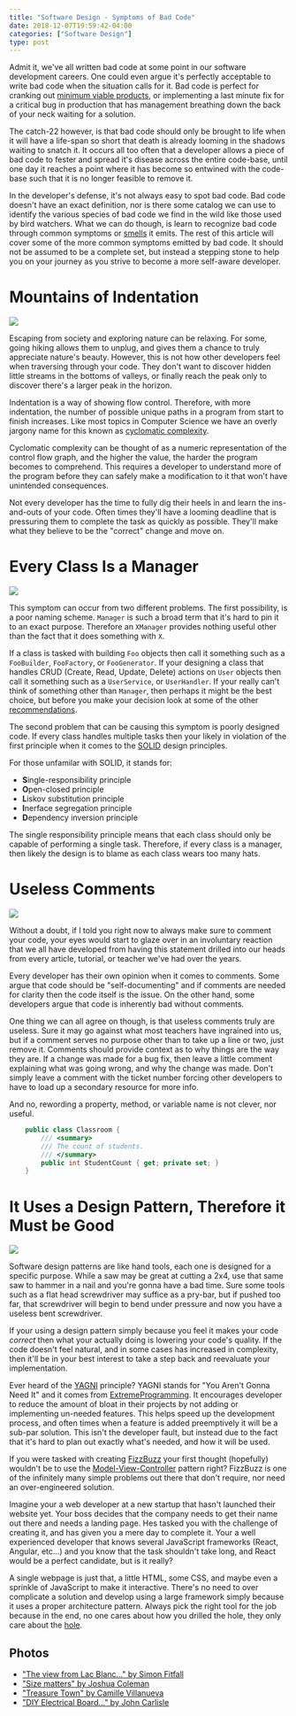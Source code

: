 ```yaml
---
title: "Software Design - Symptoms of Bad Code"
date: 2018-12-07T19:59:42-04:00
categories: ["Software Design"]
type: post
---
```


Admit it, we've all written bad code at some point in our software development careers. One could even argue it's perfectly acceptable to write bad code when the situation calls for it. Bad code is perfect for cranking out [minimum viable products](https://effectivesoftwaredesign.com/2014/11/02/the-minimum-viable-product-and-incremental-software-development/), or implementing a last minute fix for a critical bug in production that has management breathing down the back of your neck waiting for a solution.

The catch-22 however, is that bad code should only be brought to life when it will have a life-span so short that death is already looming in the shadows waiting to snatch it. It occurs all too often that a developer allows a piece of bad code to fester and spread it's disease across the entire code-base, until one day it reaches a point where it has become so entwined with the code-base such that it is no longer feasible to remove it.

In the developer's defense, it's not always easy to spot bad code. Bad code doesn't have an exact definition, nor is there some catalog we can use to identify the various species of bad code we find in the wild like those used by bird watchers. What we can do though, is learn to recognize bad code through common symptoms or [smells](https://martinfowler.com/bliki/CodeSmell.html) it emits. The rest of this article will cover some of the more common symptoms emitted by bad code. It should not be assumed to be a complete set, but instead a stepping stone to help you on your journey as you strive to become a more self-aware developer.

Mountains of Indentation
===

<img src="/img/software-design/symptoms-of-bad-code/1.jpg" class="image-center">


Escaping from society and exploring nature can be relaxing. For some, going hiking allows them to unplug, and gives them a chance to truly appreciate nature's beauty. However, this is not how other developers feel when traversing through your code. They don't want to discover hidden little streams in the bottoms of valleys, or finally reach the peak only to discover there's a larger peak in the horizon.

Indentation is a way of showing flow control. Therefore, with more indentation, the number of possible unique paths in a program from start to finish increases. Like most topics in Computer Science we have an overly jargony name for this known as [cyclomatic complexity](https://www.tutorialspoint.com/software_testing_dictionary/cyclomatic_complexity.htm). 

Cyclomatic complexity can be thought of as a numeric representation of the control flow graph, and the higher the value, the harder the program becomes to comprehend. This requires a developer to understand more of the program before they can safely make a modification to it that won't have unintended consequences. 

Not every developer has the time to fully dig their heels in and learn the ins-and-outs of your code. Often times they'll have a looming deadline that is pressuring them to complete the task as quickly as possible. They'll make what they believe to be the "correct" change and move on. 

Every Class Is a Manager
===

<img src="/img/software-design/symptoms-of-bad-code/2.jpg" class="image-center">

This symptom can occur from two different problems. The first possibility, is a poor naming scheme. `Manager` is such a broad term that it's hard to pin it to an exact purpose. Therefore an `XManager` provides nothing useful other than the fact that it does something with `X`. 

If a class is tasked with building `Foo` objects then call it something such as a `FooBuilder`, `FooFactory`, or `FooGenerator`. If your designing a class that handles CRUD (Create, Read, Update, Delete) actions on `User` objects then call it something such as a `UserService`, or `UserHandler`. If your really can't think of something other than `Manager`, then perhaps it might be the best choice, but before you make your decision look at some of the other [recommendations](https://stackoverflow.com/questions/1866794/naming-classes-how-to-avoid-calling-everything-a-whatevermanager). 

The second problem that can be causing this symptom is poorly designed code. If every class handles multiple tasks then your likely in violation of the first principle when it comes to the [SOLID](https://scotch.io/bar-talk/s-o-l-i-d-the-first-five-principles-of-object-oriented-design)
design principles. 

For those unfamilar with SOLID, it stands for:

* **S**ingle-responsibility principle
* **O**pen-closed principle
* **L**iskov substitution principle
* **I**nerface segregation principle
* **D**ependency inversion principle

The single responsibility principle means that each class should only be capable of performing a single task. Therefore, if every class is a manager, then likely the design is to blame as each class wears too many hats. 

Useless Comments
===

<img src="/img/software-design/symptoms-of-bad-code/3.jpg" class="image-center">


Without a doubt, if I told you right now to always make sure to comment your code, your eyes would start to glaze over in an involuntary reaction that we all have developed from having this statement drilled into our heads from every article, tutorial, or teacher we've had over the years. 

Every developer has their own opinion when it comes to comments. Some argue that code should be "self-documenting" and if comments are needed for clarity then the code itself is the issue. On the other hand, some developers argue that code is inherently bad without comments.

One thing we can all agree on though, is that useless comments truly are useless. Sure it may go against what most teachers have ingrained into us, but if a comment serves no purpose other than to take up a line or two, just remove it. Comments should provide context as to why things are the way they are. If a change was made for a bug fix, then leave a little comment explaining what was going wrong, and why the change was made. Don't simply leave a comment with the ticket number forcing other developers to have to load up a secondary resource for more info. 

And no, rewording a property, method, or variable name is not clever, nor useful.

```c#
    public class Classroom {
        /// <summary>
        /// The count of students.
        /// </summary>
        public int StudentCount { get; private set; }
    }
```

It Uses a Design Pattern, Therefore it Must be Good
===

<img src="/img/software-design/symptoms-of-bad-code/4.jpg" class="image-center">

Software design patterns are like hand tools, each one is designed for a specific purpose. While a saw may be great at cutting a 2x4, use that same saw to hammer in a nail and you're gonna have a bad time. Sure some tools such as a flat head screwdriver may suffice as a pry-bar, but if pushed too far, that screwdriver will begin to bend under pressure and now you have a useless bent screwdriver.

If your using a design pattern simply because you feel it makes your code *correct* then what your actually doing is lowering your code's quality. If the code doesn't feel natural, and in some cases has increased in complexity, then it'll be in your best interest to take a step back and reevaluate your implementation. 

Ever heard of the [YAGNI](http://wiki.c2.com/?YouArentGonnaNeedIt) principle? YAGNI stands for "You Aren't Gonna Need It" and it comes from [ExtremeProgramming](https://martinfowler.com/bliki/ExtremeProgramming.html). It encourages developer to reduce the amount of bloat in their projects by not adding or implementing un-needed features. This helps speed up the development process, and often times when a feature is added preemptively it will be a sub-par solution. This isn't the developer fault, but instead due to the fact that it's hard to plan out exactly what's needed, and how it will be used. 

If you were tasked with creating [FizzBuzz](http://wiki.c2.com/?FizzBuzzTest) your first thought (hopefully) wouldn't be to use the [Model-View-Controller](https://blog.codinghorror.com/understanding-model-view-controller/) pattern right? FizzBuzz is one of the infinitely many simple problems out there that don't require, nor need an over-engineered solution.

Imagine your a web developer at a new startup that hasn't launched their website yet. Your boss decides that the company needs to get their name out there and needs a landing page. Hes tasked you with the challenge of creating it, and has given you a mere day to complete it. Your a well experienced developer that knows several JavaScript frameworks (React, Angular, etc...) and you know that the task shouldn't take long, and React would be a perfect candidate, but is it really?

A single webpage is just that, a little HTML, some CSS, and maybe even a sprinkle of JavaScript to make it interactive. There's no need to over complicate a solution and develop using a large framework simply because it uses a proper architecture pattern. Always pick the right tool for the job because in the end, no one cares about how you drilled the hole, they only care about the [hole](https://hbswk.hbs.edu/item/what-customers-want-from-your-products).

Photos
---

* ["The view from Lac Blanc..." by Simon Fitfall](https://unsplash.com/photos/tvleqH3p1os)
* ["Size matters" by Joshua Coleman](https://unsplash.com/photos/_yVRLC75Ma8)
* ["Treasure Town" by Camille Villanueva](https://unsplash.com/photos/5IJ9UaT6tLk)
* ["DIY Electrical Board..." by John Carlisle](https://unsplash.com/photos/l090uFWoPaI)